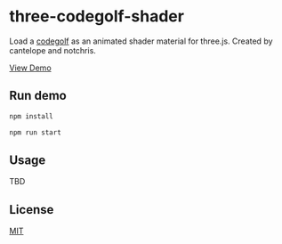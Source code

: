 # three-codegolf-shader

Load a [codegolf](https://codegolf.tk) as an animated shader material for three.js. Created by cantelope and notchris.

[View Demo](https://notchris.net/codegolf/)

## Run demo

```bash
npm install
```
```bash
npm run start
```
## Usage

TBD

## License
[MIT](https://choosealicense.com/licenses/mit/)